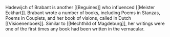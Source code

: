 Hadewijch of Brabant is another [[Beguines]] who influenced [[Meister Eckhart]]. Brabant wrote a number of books, including Poems in Stanzas, Poems in Couplets, and her book of visions, called in Dutch [[Visioenenboek]]. Similar to [[Mechthild of Magdeburg]], her writings were one of the first times any book had been written in the vernacular. 